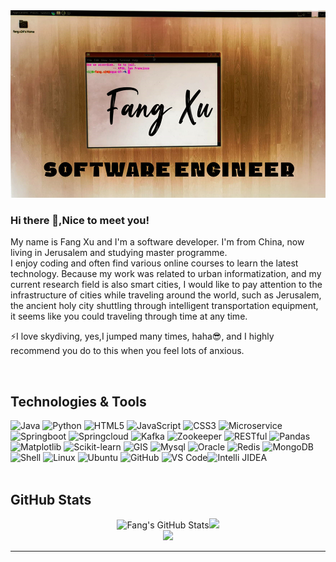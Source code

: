 <img src="https://github.com/Fang-M-Xu/Fang-M-Xu/blob/main/git_title_f2.jpg" height="300" width="1020">


### Hi there 👋,Nice to meet you!
 <p> My name is Fang Xu and I'm a software developer. I'm from China, now living in Jerusalem and studying master programme.
 <br/>I enjoy coding and often find various online courses to learn the latest technology. Because my  work  was related to urban informatization, and my current research field is also smart cities, I would like to pay attention to the infrastructure of cities while traveling around the world, such as Jerusalem, the ancient holy city shuttling through intelligent  transportation equipment, it seems like you could traveling through time at any time.
 
⚡I love skydiving, yes,I jumped many times, haha😎, and I highly recommend you do to this when you feel lots of anxious.
</p> <br/>

 ##  Technologies & Tools 
  ![Java](https://img.shields.io/badge/-Java-yellow?style=flat-circle&logo=Java) ![Python](https://img.shields.io/badge/-Python-yellow?style=flat-circle&logo=Python) ![HTML5](https://img.shields.io/badge/-HTML5-yellow?style=flat-square&logo=html5) ![JavaScript](https://img.shields.io/badge/-JavaScript-yellow?style=flat-circle&logo=javascript) ![CSS3](https://img.shields.io/badge/-CSS3-yellow?style=flat-circle&logo=css3) ![Microservice](https://img.shields.io/badge/-Microservice-green?style=flat-circle&logo=Microservice) ![Springboot](https://img.shields.io/badge/-Springboot-green?style=flat-circle&logo=springboot) ![Springcloud](https://img.shields.io/badge/-Springcloud-green?style=flat-circle&logo=icloud) ![Kafka](https://img.shields.io/badge/-Kafka-green?style=flat-circle&logo=kafka)  ![Zookeeper ](https://img.shields.io/badge/-Zookeeper-green?style=flat-circle&logo=Zookeeper) ![RESTful](https://img.shields.io/badge/-RESTful-green?style=flat-circle&logo=RESTful)  ![Pandas](https://img.shields.io/badge/-(Geo)Pandas-green?style=flat-circle&logo=Pandas)  ![Matplotlib](https://img.shields.io/badge/-Matplotlib-green?style=flat-circle&logo=Matplotlib) ![Scikit-learn](https://img.shields.io/badge/-Scikit_learn-green?style=flat-circle&logo=Scikit) ![GIS](https://img.shields.io/badge/-GIS-9cf?style=flat-circle&logo=gis) ![Mysql](https://img.shields.io/badge/-Mysql-9cf?style=flat-circle&logo=mysql) ![Oracle](https://img.shields.io/badge/-Oracle-9cf?style=flat-circle&logo=Oracle) ![Redis](https://img.shields.io/badge/-Redis-9cf?style=flat-circle&logo=Redis) ![MongoDB](https://img.shields.io/badge/-MongoDB-9cf?style=flat-circle&logo=MongoDB) ![Shell](https://img.shields.io/badge/-Shell-gray?style=flat-circle&logo=shell) ![Linux](https://img.shields.io/badge/-Linux-gray?style=flat-circle&logo=Linux) ![Ubuntu](https://img.shields.io/badge/-Ubuntu-gray?style=flat-circle&logo=Ubuntu) ![GitHub](https://img.shields.io/badge/-GitHub-black?style=flat-circle&logo=GitHub) ![VS Code](https://img.shields.io/badge/-Visual_Studio_Code-black?style=flat-circle&logo=VSCode)![Intelli JIDEA](https://img.shields.io/badge/-IntelliJIDEA-black?style=flat-circle&logo=IntelliJIDEA)
<br/>
<br/>

##  GitHub Stats
 
 <div align="center">
 <img src="https://github-readme-stats.vercel.app/api?username=Fang-M-Xu&show_icons=true" alt="Fang's GitHub Stats" /><img src="https://github-readme-streak-stats.herokuapp.com/?user=Fang-M-Xu"/>
  <div>
  <img src="https://github-readme-stats-api-holic-x.vercel.app/api/top-langs/?username=Fang-M-Xu&layout=compact"/><br/>
</div>
</div>


---



<!--![Header](https://github.com/Fang-M-Xu/Fang-M-Xu/blob/main/git_title_f.jpg "Header")
**Fang-M-Xu/Fang-M-Xu** is a ✨ _special_ ✨ repository because its `README.md` (this file) appears on your GitHub profile.
Here are some ideas to get you started:

- 🔭 I’m currently working on ...
- 🌱 I’m currently learning ...
- 👯 I’m looking to collaborate on ...
- 🤔 I’m looking for help with ...
- 💬 Ask me about ...
- 📫 How to reach me: ...
- 😄 Pronouns: ...
- ⚡ Fun fact: ...
-->
